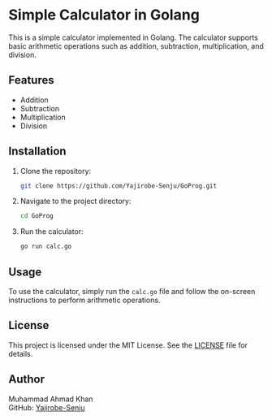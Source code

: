 # Simple Calculator in Golang

This is a simple calculator implemented in Golang. The calculator supports basic arithmetic operations such as addition, subtraction, multiplication, and division.

## Features

- Addition
- Subtraction
- Multiplication
- Division

## Installation

1. Clone the repository:
    ```sh
    git clone https://github.com/Yajirobe-Senju/GoProg.git
    ```
2. Navigate to the project directory:
    ```sh
    cd GoProg
    ```
3. Run the calculator:
    ```sh
    go run calc.go
    ```

## Usage

To use the calculator, simply run the `calc.go` file and follow the on-screen instructions to perform arithmetic operations.

## License

This project is licensed under the MIT License. See the [LICENSE](LICENSE) file for details.

## Author

Muhammad Ahmad Khan  
GitHub: [Yajirobe-Senju](https://github.com/Yajirobe-Senju)
